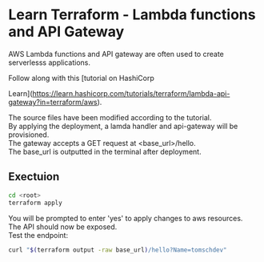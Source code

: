 # Learn Terraform - Lambda functions and API Gateway

AWS Lambda functions and API gateway are often used to create serverlesss
applications.

Follow along with this [tutorial on HashiCorp

Learn](https://learn.hashicorp.com/tutorials/terraform/lambda-api-gateway?in=terraform/aws).

The source files have been modified according to the tutorial. \
By applying the deployment, a lamda handler and api-gateway will be provisioned. \
The gateway accepts a GET request at <base\_url>/hello. \
The base\_url is outputted in the terminal after deployment. 

## Exectuion

```bash
cd <root>
terraform apply

```
You will be prompted to enter 'yes' to apply changes to aws resources. \
The API should now be exposed. \
Test the endpoint:
```bash
curl "$(terraform output -raw base_url)/hello?Name=tomschdev"
```


